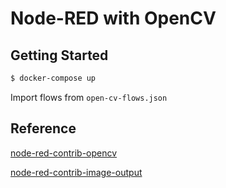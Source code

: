 # Node-RED with OpenCV

## Getting Started

```sh
$ docker-compose up
```

Import flows from `open-cv-flows.json`

## Reference

[node-red-contrib-opencv](https://github.com/zuhito/node-red-contrib-opencv)

[node-red-contrib-image-output](https://github.com/rikukissa/node-red-contrib-image-output)
